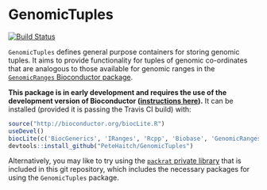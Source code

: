 GenomicTuples
================================================================================
[![Build Status](https://travis-ci.org/PeteHaitch/GenomicTuples.png?branch=master)](https://travis-ci.org/PeteHaitch/GenomicTuples)

`GenomicTuples` defines general purpose containers for storing genomic tuples. 
It aims to provide functionality for tuples of genomic co-ordinates that are 
analogous to those available for genomic ranges in the [`GenomicRanges` Bioconductor package](http://www.bioconductor.org/packages/release/bioc/html/GenomicRanges.html).

__This package is in early development and requires the use of the development version of Bioconductor ([instructions here](http://bioconductor.org/developers/how-to/useDevel/)).__ It can be installed (provided it is passing the Travis CI build) with:

```R
source("http://bioconductor.org/biocLite.R")
useDevel()
biocLite(c('BiocGenerics', 'IRanges', 'Rcpp', 'Biobase', 'GenomicRanges', 'S4Vectors', 'GenomeInfoDb', 'testthat', 'knitr'))
devtools::install_github("PeteHaitch/GenomicTuples")
```

Alternatively, you may like to try using the [`packrat` private library](http://rstudio.github.io/packrat/) that is included in this git repository, which includes the necessary packages for using the `GenomicTuples` package.
